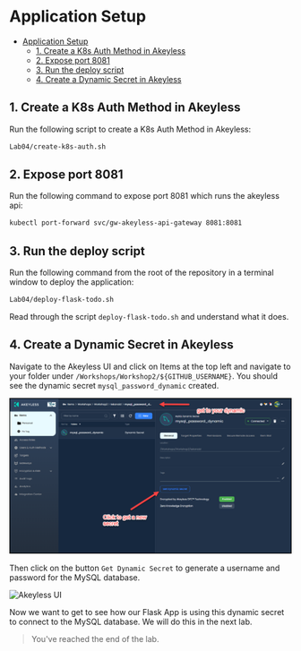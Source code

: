 # Application Setup

- [Application Setup](#application-setup)
  - [1. Create a K8s Auth Method in Akeyless](#1-create-a-k8s-auth-method-in-akeyless)
  - [2. Expose port 8081](#2-expose-port-8081)
  - [3. Run the deploy script](#3-run-the-deploy-script)
  - [4. Create a Dynamic Secret in Akeyless](#4-create-a-dynamic-secret-in-akeyless)

## 1. Create a K8s Auth Method in Akeyless

Run the following script to create a K8s Auth Method in Akeyless:

```bash
Lab04/create-k8s-auth.sh
```
## 2. Expose port 8081

Run the following command to expose port 8081 which runs the akeyless api:

```bash
kubectl port-forward svc/gw-akeyless-api-gateway 8081:8081
```

## 3. Run the deploy script

Run the following command from the root of the repository in a terminal window to deploy the application:

```bash
Lab04/deploy-flask-todo.sh
```

Read through the script `deploy-flask-todo.sh` and understand what it does.


## 4. Create a Dynamic Secret in Akeyless

Navigate to the Akeyless UI and click on Items at the top left and navigate to your folder under `/Workshops/Workshop2/${GITHUB_USERNAME}`. You should see the dynamic secret `mysql_password_dynamic` created.

![Akeyless UI](../images/get-dynamic-secret.png)

Then click on the button `Get Dynamic Secret` to generate a username and password for the MySQL database.

![Akeyless UI](../images/get-dynamic-secret-values.png)

Now we want to get to see how our Flask App is using this dynamic secret to connect to the MySQL database. We will do this in the next lab.

> You've reached the end of the lab.
